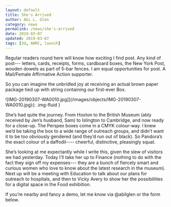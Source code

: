 ```yaml
---
layout: default
title: She's Arrived
author: Abi L. Glen
category: news
permalink: /news/she's-arrived
date: 2019-03-07
updated: 2019-03-07
tags: [3d, AHRC, launch]
---
```


Regular readers round here will know how exciting I find post. Any kind of post--- letters, cards, receipts, forms, cardboard boxes, the New York Post, wooden dowels as part of 5-bar fences. I am equal opportunities for post. A Mail/Female Affirmative Action supporter. 

So you can imagine the unbridled joy at receiving an actual brown paper package tied up with string containing our first-ever Box.

  ![IMG-20190307-WA0010.jpg]](/images/objects/IMG-20190307-WA0010.jpg){: .img-fluid }
       

She’s had quite the journey. From Hoxton to the British Museum (ably received by Jen’s husband, Sam) to Islington to Cambridge, and now ready for a close-up. The Perspex boxes come in a CMYK colour-way. I knew we’d be taking the box to a wide range of outreach groups, and didn’t want it to be too obviously gendered (and they’d run out of black). So Pandora’s the exact colour of a daffodil---- cheerful, distinctive, pleasingly squat.

She’s looking at me expectantly while I write this, given the slew of visitors we had yesterday. Today I’ll take her up to Finance (nothing to do with the fact they sign off my expenses--- they are a bunch of fiercely smart and curious women who love to know about the latest research in the museum). Next up will be a meeting with Education to talk about our plans for outreach to hospitals, and then to Vicky Avery to show her the possibilities for a digital space in the Food exhibition.

If you’re nearby and fancy a demo, let me know via @abilglen or the form below.
